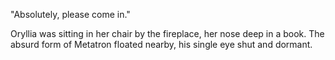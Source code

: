 "Absolutely, please come in."

Oryllia was sitting in her chair by the fireplace, her nose deep in a book. The absurd form of Metatron floated nearby, his single eye shut and dormant.